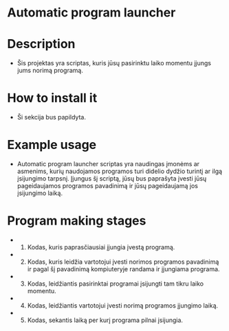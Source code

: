# Automatic program launcher

# Description

* Šis projektas yra scriptas, kuris jūsų pasirinktu laiko momentu įjungs jums norimą programą.

# How to install it

* Ši sekcija bus papildyta.

# Example usage
* Automatic program launcher scriptas yra naudingas įmonėms ar asmenims, kurių naudojamos            programos turi didelio dydžio turintį ar ilgą įsijungimo tarpsnį. Įjungus šį scriptą, jūsų bus     paprašyta įvesti jūsų pageidaujamos programos pavadinimą ir jūsų pageidaujamą jos įsijungimo       laiką.

# Program making stages

* 1. Kodas, kuris paprasčiausiai įjungia įvestą programą.
* 2. Kodas, kuris leidžia vartotojui įvesti norimos programos pavadinimą ir pagal šį pavadinimą kompiuteryje randama ir įjungiama programa.
* 3. Kodas, leidžiantis pasirinktai programai įsijungti tam tikru laiko momentu.
* 4. Kodas, leidžiantis vartotojui įvesti norimą programos įjungimo laiką.
* 5. Kodas, sekantis laiką per kurį programa pilnai įsijungia.


